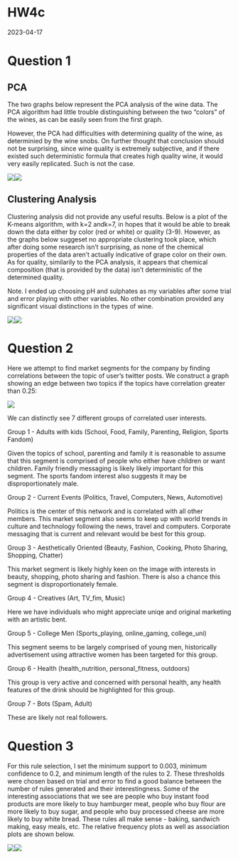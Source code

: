 HW4c
================
2023-04-17

# Question 1

## PCA

The two graphs below represent the PCA analysis of the wine data. The
PCA algorithm had little trouble distinguishing between the two “colors”
of the wines, as can be easily seen from the first graph.

However, the PCA had difficulties with determining quality of the wine,
as determinied by the wine snobs. On further thought that conclusion
should not be surprising, since wine quality is extremely subjective,
and if there existed such deterministic formula that creates high
quality wine, it would very easily replicated. Such is not the case.

![](HW4c_files/figure-gfm/unnamed-chunk-3-1.png)<!-- -->![](HW4c_files/figure-gfm/unnamed-chunk-3-2.png)<!-- -->

## Clustering Analysis

Clustering analysis did not provide any useful results. Below is a plot
of the K-means algorithm, with k=2 andk=7, in hopes that it would be
able to break down the data either by color (red or white) or quality
(3-9). However, as the graphs below suggeset no appropriate clustering
took place, which after doing some research isn’t surprising, as none of
the chemical properties of the data aren’t actually indicative of grape
color on their own. As for quality, similarily to the PCA analysis, it
appears that chemical composition (that is provided by the data) isn’t
deterministic of the determined quality.

Note. I ended up choosing pH and sulphates as my variables after some
trial and error playing with other variables. No other combination
provided any significant visual distinctions in the types of wine.

![](HW4c_files/figure-gfm/unnamed-chunk-5-1.png)<!-- -->![](HW4c_files/figure-gfm/unnamed-chunk-5-2.png)<!-- -->

# Question 2

Here we attempt to find market segments for the company by finding
correlations between the topic of user’s twitter posts. We construct a
graph showing an edge between two topics if the topics have correlation
greater than 0.25:

![](HW4c_files/figure-gfm/unnamed-chunk-8-1.png)<!-- -->

We can distinctly see 7 different groups of correlated user interests.

Group 1 - Adults with kids (School, Food, Family, Parenting, Religion,
Sports Fandom)

Given the topics of school, parenting and family it is reasonable to
assume that this segment is comprised of people who either have children
or want children. Family friendly messaging is likely likely important
for this segment. The sports fandom interest also suggests it may be
disproportionately male.

Group 2 - Current Events (Politics, Travel, Computers, News, Automotive)

Politics is the center of this network and is correlated with all other
members. This market segment also seems to keep up with world trends in
culture and technology following the news, travel and computers.
Corporate messaging that is current and relevant would be best for this
group.

Group 3 - Aesthetically Oriented (Beauty, Fashion, Cooking, Photo
Sharing, Shopping, Chatter)

This market segment is likely highly keen on the image with interests in
beauty, shopping, photo sharing and fashion. There is also a chance this
segment is disproportionately female.

Group 4 - Creatives (Art, TV_fim, Music)

Here we have individuals who might appreciate uniqe and original
marketing with an artistic bent.

Group 5 - College Men (Sports_playing, online_gaming, college_uni)

This segment seems to be largely comprised of young men, historically
advertisement using attractive women has been targeted for this group.

Group 6 - Health (health_nutrition, personal_fitness, outdoors)

This group is very active and concerned with personal health, any health
features of the drink should be highlighted for this group.

Group 7 - Bots (Spam, Adult)

These are likely not real followers.

# Question 3

For this rule selection, I set the minimum support to 0.003, minimum
confidence to 0.2, and minimum length of the rules to 2. These
thresholds were chosen based on trial and error to find a good balance
between the number of rules generated and their interestingness. Some of
the interesting associations that we see are people who buy instant food
products are more likely to buy hamburger meat, people who buy flour are
more likely to buy sugar, and people who buy processed cheese are more
likely to buy white bread. These rules all make sense - baking, sandwich
making, easy meals, etc. The relative frequency plots as well as
association plots are shown below.

![](HW4c_files/figure-gfm/unnamed-chunk-11-1.png)<!-- -->![](HW4c_files/figure-gfm/unnamed-chunk-11-2.png)<!-- -->
